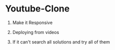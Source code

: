 # Youtube-Clone

1. Make it Responsive

2. Deploying from videos

3. If it can't search all solutions and try all of them
